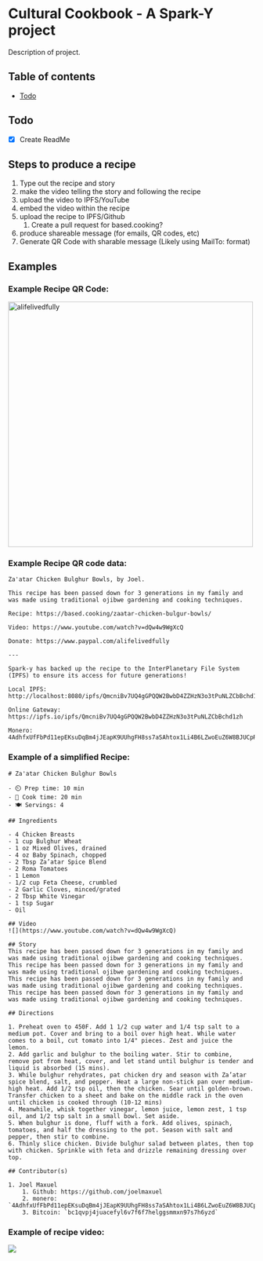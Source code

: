 # Cultural Cookbook - A Spark-Y project
Description of project.

## Table of contents
- [Todo](#Todo)

## Todo
- [x] Create ReadMe


## Steps to produce a recipe
1. Type out the recipe and story
2. make the video telling the story and following the recipe
3. upload the video to IPFS/YouTube
4. embed the video within the recipe
5. upload the recipe to IPFS/Github
	1. Create a pull request for based.cooking?
6. produce shareable message (for emails, QR codes, etc)
7. Generate QR Code with sharable message (Likely using MailTo: format)

## Examples

### Example Recipe QR Code:
<img align="center" src="Docs/QR-Example.png" alt="alifelivedfully" height="500" width="500" />

### Example Recipe QR code data:
```
Za'atar Chicken Bulghur Bowls, by Joel.

This recipe has been passed down for 3 generations in my family and was made using traditional ojibwe gardening and cooking techniques.

Recipe: https://based.cooking/zaatar-chicken-bulgur-bowls/

Video: https://www.youtube.com/watch?v=dQw4w9WgXcQ

Donate: https://www.paypal.com/alifelivedfully

---

Spark-y has backed up the recipe to the InterPlanetary File System (IPFS) to ensure its access for future generations!

Local IPFS: 
http://localhost:8080/ipfs/QmcniBv7UQ4gGPQQW2BwbD4ZZHzN3o3tPuNLZCbBchd1zh

Online Gateway: 
https://ipfs.io/ipfs/QmcniBv7UQ4gGPQQW2BwbD4ZZHzN3o3tPuNLZCbBchd1zh

Monero:
4AdhfxUfFbPd11epEKsuDqBm4jJEapK9UUhgFH8ss7aSAhtox1Li4B6LZwoEuZ6W8BJUCpRynUXFCWcDUzKUd7Cr99kk4tM
```

### Example of a simplified Recipe: 
```
# Za'atar Chicken Bulghur Bowls

- ⏲️ Prep time: 10 min
- 🍳 Cook time: 20 min
- 🍽️ Servings: 4

## Ingredients

- 4 Chicken Breasts
- 1 cup Bulghur Wheat
- 1 oz Mixed Olives, drained
- 4 oz Baby Spinach, chopped
- 2 Tbsp Za’atar Spice Blend
- 2 Roma Tomatoes
- 1 Lemon
- 1/2 cup Feta Cheese, crumbled
- 2 Garlic Cloves, minced/grated
- 2 Tbsp White Vinegar
- 1 tsp Sugar
- Oil

## Video
![](https://www.youtube.com/watch?v=dQw4w9WgXcQ)

## Story
This recipe has been passed down for 3 generations in my family and was made using traditional ojibwe gardening and cooking techniques. This recipe has been passed down for 3 generations in my family and was made using traditional ojibwe gardening and cooking techniques. This recipe has been passed down for 3 generations in my family and was made using traditional ojibwe gardening and cooking techniques. This recipe has been passed down for 3 generations in my family and was made using traditional ojibwe gardening and cooking techniques.

## Directions

1. Preheat oven to 450F. Add 1 1/2 cup water and 1/4 tsp salt to a medium pot. Cover and bring to a boil over high heat. While water comes to a boil, cut tomato into 1/4" pieces. Zest and juice the lemon.
2. Add garlic and bulghur to the boiling water. Stir to combine, remove pot from heat, cover, and let stand until bulghur is tender and liquid is absorbed (15 mins).
3. While bulghur rehydrates, pat chicken dry and season with Za’atar spice blend, salt, and pepper. Heat a large non-stick pan over medium-high heat. Add 1/2 tsp oil, then the chicken. Sear until golden-brown. Transfer chicken to a sheet and bake on the middle rack in the oven until chicken is cooked through (10-12 mins)
4. Meanwhile, whisk together vinegar, lemon juice, lemon zest, 1 tsp oil, and 1/2 tsp salt in a small bowl. Set aside.
5. When bulghur is done, fluff with a fork. Add olives, spinach, tomatoes, and half the dressing to the pot. Season with salt and pepper, then stir to combine.
6. Thinly slice chicken. Divide bulghur salad between plates, then top with chicken. Sprinkle with feta and drizzle remaining dressing over top.

## Contributor(s)

1. Joel Maxuel
	1. Github: https://github.com/joelmaxuel
	2. monero: `4AdhfxUfFbPd11epEKsuDqBm4jJEapK9UUhgFH8ss7aSAhtox1Li4B6LZwoEuZ6W8BJUCpRynUXFCWcDUzKUd7Cr99kk4tM`
	3. Bitcoin: `bc1qvpj4juacefyl6v7f6f7helggsmmxn97s7h6yzd`
```

### Example of recipe video:
![](https://www.youtube.com/watch?v=dQw4w9WgXcQ)
